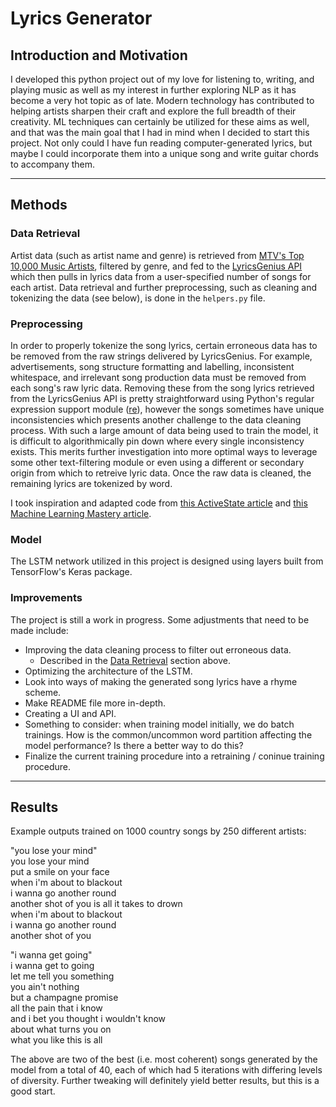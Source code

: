 # Lyrics Generator

## Introduction and Motivation

I developed this python project out of my love for listening to, writing, and playing music as well as my interest in further exploring NLP as it has become a very hot topic as of late. Modern technology has contributed to helping artists sharpen their craft and explore the full breadth of their creativity. ML techniques can certainly be utilized for these aims as well, and that was the main goal that I had in mind when I decided to start this project. Not only could I have fun reading computer-generated lyrics, but maybe I could incorporate them into a unique song and write guitar chords to accompany them.

------------------

## Methods

### Data Retrieval

Artist data (such as artist name and genre) is retrieved from [MTV's Top 10,000 Music Artists](https://gist.github.com/mbejda/9912f7a366c62c1f296c#file-10000-mtv-music-artists-page-1-csv), filtered by genre, and fed to the [LyricsGenius API](https://lyricsgenius.readthedocs.io/en/master/) which then pulls in lyrics data from a user-specified number of songs for each artist. Data retrieval and further preprocessing, such as cleaning and tokenizing the data (see below), is done in the `helpers.py` file.

### Preprocessing

In order to properly tokenize the song lyrics, certain erroneous data has to be removed from the raw strings delivered by LyricsGenius. For example, advertisements, song structure formatting and labelling, inconsistent whitespace, and irrelevant song production data must be removed from each song's raw lyric data. Removing these from the song lyrics retrieved from the LyricsGenius API is pretty straightforward using Python's regular expression support module ([re](https://docs.python.org/3/library/re.html)), however the songs sometimes have unique inconsistencies which presents another challenge to the data cleaning process. With such a large amount of data being used to train the model, it is difficult to algorithmically pin down where every single inconsistency exists. This merits further investigation into more optimal ways to leverage some other text-filtering module or even using a different or secondary origin from which to retreive lyric data. Once the raw data is cleaned, the remaining lyrics are tokenized by word.

I took inspiration and adapted code from [this ActiveState article](https://www.activestate.com/blog/how-to-build-a-lyrics-generator-with-python-recurrent-neural-networks/) and [this Machine Learning Mastery article](https://machinelearningmastery.com/how-to-develop-a-word-level-neural-language-model-in-keras/).

### Model

The LSTM network utilized in this project is designed using layers built from TensorFlow's Keras package.

### Improvements

The project is still a work in progress. Some adjustments that need to be made include:
* Improving the data cleaning process to filter out erroneous data.
    * Described in the [Data Retrieval](#data-retrieval) section above.
* Optimizing the architecture of the LSTM.
* Look into ways of making the generated song lyrics have a rhyme scheme.
* Make README file more in-depth.
* Creating a UI and API.
* Something to consider: when training model initially, we do batch trainings. How is the common/uncommon word partition affecting the model performance? Is there a better way to do this?
* Finalize the current training procedure into a retraining / coninue training procedure.

------------------

## Results

Example outputs trained on 1000 country songs by 250 different artists:

"you lose your mind"  
you lose your mind  
put a smile on your face  
when i'm about to blackout  
i wanna go another round  
another shot of you is all it takes to drown  
when i'm about to blackout   
i wanna go another round   
another shot of you 

"i wanna get going"  
i wanna get to going   
let me tell you something   
you ain't nothing  
but a champagne promise  
all the pain that i know  
and i bet you thought i wouldn't know  
about what turns you on  
what you like this is all 

The above are two of the best (i.e. most coherent) songs generated by the model from a total of 40, each of which had 5 iterations with differing levels of diversity. Further tweaking will definitely yield better results, but this is a good start.